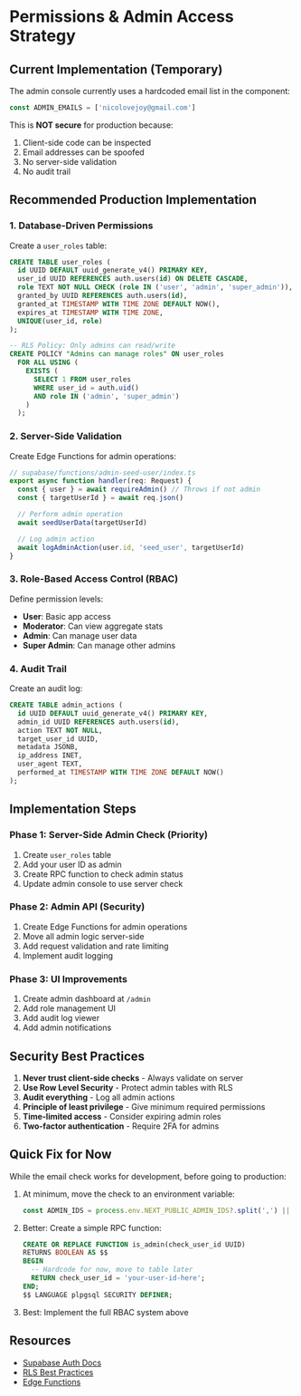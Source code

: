# Permissions & Admin Access Strategy

## Current Implementation (Temporary)

The admin console currently uses a hardcoded email list in the component:

```typescript
const ADMIN_EMAILS = ['nicolovejoy@gmail.com']
```

This is **NOT secure** for production because:

1. Client-side code can be inspected
2. Email addresses can be spoofed
3. No server-side validation
4. No audit trail

## Recommended Production Implementation

### 1. Database-Driven Permissions

Create a `user_roles` table:

```sql
CREATE TABLE user_roles (
  id UUID DEFAULT uuid_generate_v4() PRIMARY KEY,
  user_id UUID REFERENCES auth.users(id) ON DELETE CASCADE,
  role TEXT NOT NULL CHECK (role IN ('user', 'admin', 'super_admin')),
  granted_by UUID REFERENCES auth.users(id),
  granted_at TIMESTAMP WITH TIME ZONE DEFAULT NOW(),
  expires_at TIMESTAMP WITH TIME ZONE,
  UNIQUE(user_id, role)
);

-- RLS Policy: Only admins can read/write
CREATE POLICY "Admins can manage roles" ON user_roles
  FOR ALL USING (
    EXISTS (
      SELECT 1 FROM user_roles
      WHERE user_id = auth.uid()
      AND role IN ('admin', 'super_admin')
    )
  );
```

### 2. Server-Side Validation

Create Edge Functions for admin operations:

```typescript
// supabase/functions/admin-seed-user/index.ts
export async function handler(req: Request) {
  const { user } = await requireAdmin() // Throws if not admin
  const { targetUserId } = await req.json()

  // Perform admin operation
  await seedUserData(targetUserId)

  // Log admin action
  await logAdminAction(user.id, 'seed_user', targetUserId)
}
```

### 3. Role-Based Access Control (RBAC)

Define permission levels:

- **User**: Basic app access
- **Moderator**: Can view aggregate stats
- **Admin**: Can manage user data
- **Super Admin**: Can manage other admins

### 4. Audit Trail

Create an audit log:

```sql
CREATE TABLE admin_actions (
  id UUID DEFAULT uuid_generate_v4() PRIMARY KEY,
  admin_id UUID REFERENCES auth.users(id),
  action TEXT NOT NULL,
  target_user_id UUID,
  metadata JSONB,
  ip_address INET,
  user_agent TEXT,
  performed_at TIMESTAMP WITH TIME ZONE DEFAULT NOW()
);
```

## Implementation Steps

### Phase 1: Server-Side Admin Check (Priority)

1. Create `user_roles` table
2. Add your user ID as admin
3. Create RPC function to check admin status
4. Update admin console to use server check

### Phase 2: Admin API (Security)

1. Create Edge Functions for admin operations
2. Move all admin logic server-side
3. Add request validation and rate limiting
4. Implement audit logging

### Phase 3: UI Improvements

1. Create admin dashboard at `/admin`
2. Add role management UI
3. Add audit log viewer
4. Add admin notifications

## Security Best Practices

1. **Never trust client-side checks** - Always validate on server
2. **Use Row Level Security** - Protect admin tables with RLS
3. **Audit everything** - Log all admin actions
4. **Principle of least privilege** - Give minimum required permissions
5. **Time-limited access** - Consider expiring admin roles
6. **Two-factor authentication** - Require 2FA for admins

## Quick Fix for Now

While the email check works for development, before going to production:

1. At minimum, move the check to an environment variable:

   ```typescript
   const ADMIN_IDS = process.env.NEXT_PUBLIC_ADMIN_IDS?.split(',') || []
   ```

2. Better: Create a simple RPC function:

   ```sql
   CREATE OR REPLACE FUNCTION is_admin(check_user_id UUID)
   RETURNS BOOLEAN AS $$
   BEGIN
     -- Hardcode for now, move to table later
     RETURN check_user_id = 'your-user-id-here';
   END;
   $$ LANGUAGE plpgsql SECURITY DEFINER;
   ```

3. Best: Implement the full RBAC system above

## Resources

- [Supabase Auth Docs](https://supabase.com/docs/guides/auth)
- [RLS Best Practices](https://supabase.com/docs/guides/auth/row-level-security)
- [Edge Functions](https://supabase.com/docs/guides/functions)
